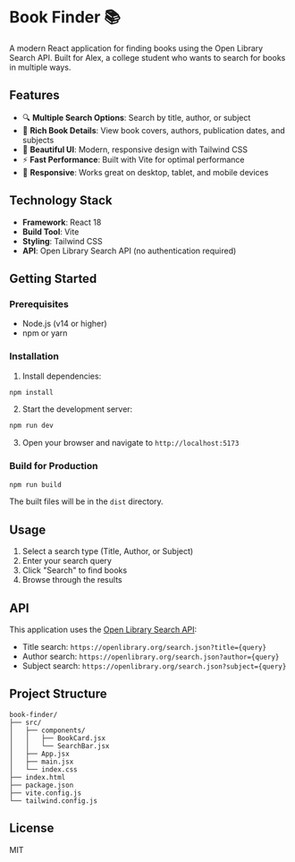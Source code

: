 # Book Finder 📚

A modern React application for finding books using the Open Library Search API. Built for Alex, a college student who wants to search for books in multiple ways.

## Features

- 🔍 **Multiple Search Options**: Search by title, author, or subject
- 📖 **Rich Book Details**: View book covers, authors, publication dates, and subjects
- 🎨 **Beautiful UI**: Modern, responsive design with Tailwind CSS
- ⚡ **Fast Performance**: Built with Vite for optimal performance
- 📱 **Responsive**: Works great on desktop, tablet, and mobile devices

## Technology Stack

- **Framework**: React 18
- **Build Tool**: Vite
- **Styling**: Tailwind CSS
- **API**: Open Library Search API (no authentication required)

## Getting Started

### Prerequisites

- Node.js (v14 or higher)
- npm or yarn

### Installation

1. Install dependencies:
```bash
npm install
```

2. Start the development server:
```bash
npm run dev
```

3. Open your browser and navigate to `http://localhost:5173`

### Build for Production

```bash
npm run build
```

The built files will be in the `dist` directory.

## Usage

1. Select a search type (Title, Author, or Subject)
2. Enter your search query
3. Click "Search" to find books
4. Browse through the results

## API

This application uses the [Open Library Search API](https://openlibrary.org/dev/docs/api/search):
- Title search: `https://openlibrary.org/search.json?title={query}`
- Author search: `https://openlibrary.org/search.json?author={query}`
- Subject search: `https://openlibrary.org/search.json?subject={query}`

## Project Structure

```
book-finder/
├── src/
│   ├── components/
│   │   ├── BookCard.jsx
│   │   └── SearchBar.jsx
│   ├── App.jsx
│   ├── main.jsx
│   └── index.css
├── index.html
├── package.json
├── vite.config.js
└── tailwind.config.js
```

## License

MIT
